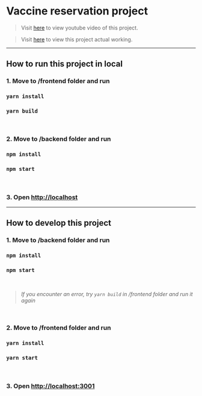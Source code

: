 # Vaccine reservation project

> Visit [here](https://youtu.be/xO4xTASq6-U/) to view youtube video of this project.

> Visit [here](https://secret-wave-38005.herokuapp.com/) to view this project actual working.

---

## How to run this project in local

### 1. Move to /frontend folder and run

### `yarn install`

### `yarn build`

<br/>

### 2. Move to /backend folder and run

### `npm install`

### `npm start`

<br/>

### 3. Open [http://localhost](http://localhost)

---

## How to develop this project

### 1. Move to /backend folder and run

### `npm install`

### `npm start`

<br/>

> _If you encounter an error, try `yarn build` in /frontend folder and run it again_

<br/>

### 2. Move to /frontend folder and run

### `yarn install`

### `yarn start`

<br/>

### 3. Open [http://localhost:3001](http://localhost:3001)
